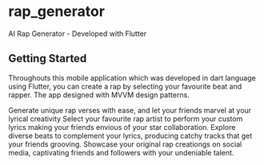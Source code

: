 # rap_generator

AI Rap Generator - Developed with Flutter
## Getting Started

Throughouts this mobile application which was developed in dart language using Flutter, you can create a rap by selecting your favourite beat and rapper.
The app designed with MVVM design patterns.

Generate unique rap verses with ease, and let your friends marvel at your lyrical creativity
Select your favourite rap artist to perform your custom lyrics making your friends envious of your star collaboration.
Explore diverse beats to complement your lyrics, producing catchy tracks that get your friends grooving.
Showcase your original rap creationgs on social media, captivating friends and followers with your undeniable talent.


